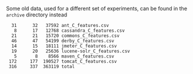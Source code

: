 Some old data, used for a different set of experiments, can be found in the `archive` directory instead


      31      32   37592 ant_C_features.csv
       8      17   12768 cassandra_C_features.csv
      21      21   15720 commons_C_features.csv
      46      47   54199 derby_C_features.csv
      14      15   18111 jmeter_C_features.csv
      19      20   25636 lucene-solr_C_features.csv
       5       8    8566 maven_C_features.csv
     172     177  190527 tomcat_C_features.csv
     316     337  363119 total


